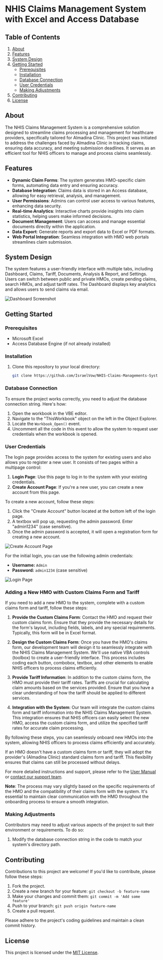 
# NHIS Claims Management System with Excel and Access Database

## Table of Contents
1. [About](#about)
2. [Features](#features)
3. [System Design](#system-design)
4. [Getting Started](#getting-started)
   - [Prerequisites](#prerequisites)
   - [Installation](#installation)
   - [Database Connection](#database-connection)
   - [User Credentials](#user-credentials)
   - [Making Adjustments](#making-adjustments)
5. [Contributing](#contributing)
6. [License](#license)

## About
The NHIS Claims Management System is a comprehensive solution designed to streamline claims processing and management for healthcare providers, specifically tailored for Almadina Clinic. This project was initiated to address the challenges faced by Almadina Clinic in tracking claims, ensuring data accuracy, and meeting submission deadlines. It serves as an efficient tool for NHIS officers to manage and process claims seamlessly.

## Features
- **Dynamic Claim Forms**: The system generates HMO-specific claim forms, automating data entry and ensuring accuracy.
- **Database Integration**: Claims data is stored in an Access database, allowing for easy retrieval, analysis, and management.
- **User Permissions**: Admins can control user access to various features, enhancing data security.
- **Real-time Analytics**: Interactive charts provide insights into claim statistics, helping users make informed decisions.
- **Document Management**: Users can access and manage essential documents directly within the application.
- **Data Export**: Generate reports and export data to Excel or PDF formats.
- **Web Portal Integration**: Seamless integration with HMO web portals streamlines claim submission.

## System Design
The system features a user-friendly interface with multiple tabs, including Dashboard, Claims, Tariff, Documents, Analysis & Report, and Settings. Users can switch between public and private HMOs, create pending claims, search HMOs, and adjust tariff rates. The Dashboard displays key analytics and allows users to send claims via email.

![Dashboard Screenshot](https://imgur.com/mHEidJA.png)

## Getting Started
### Prerequisites
- Microsoft Excel
- Access Database Engine (if not already installed)

### Installation
1. Clone this repository to your local directory:
   ```bash
   git clone https://github.com/IsraelVow/NHIS-Claims-Managements-System-With-Access-Database.git
   ```

### Database Connection
To ensure the project works correctly, you need to adjust the database connection string. Here's how:

1. Open the workbook in the VBE editor.
2. Navigate to the "ThisWorkbook" object on the left in the Object Explorer.
3. Locate the `Workbook_Open()` event.
4. Uncomment all the code in this event to allow the system to request user credentials when the workbook is opened.


### User Credentials
The login page provides access to the system for existing users and also allows you to register a new user. It consists of two pages within a multipage control:
1. **Login Page**: Use this page to log in to the system with your existing credentials.
2. **Create Account Page**: If you're a new user, you can create a new account from this page.

To create a new account, follow these steps:
1. Click the "Create Account" button located at the bottom left of the login page.
2. A textbox will pop up, requesting the admin password. Enter "admin1234" (case sensitive).
3. Once the admin password is accepted, it will open a registration form for creating a new account.

![Create Account Page](https://imgur.com/vJuwITE.png)


For the initial login, you can use the following admin credentials:
- **Username:** `Admin`
- **Password:** `admin1234` (case sensitive)

![Login Page](https://imgur.com/7fyBQWN.png)

### Adding a New HMO with Custom Claims Form and Tariff

If you need to add a new HMO to the system, complete with a custom claims form and tariff, follow these steps:

1. **Provide the Custom Claims Form**: Contact the HMO and request their custom claims form. Ensure that they provide the necessary details for the form's layout, including fields, labels, and any special requirements. Typically, this form will be in Excel format.

2. **Design the Custom Claims Form**: Once you have the HMO's claims form, our development team will design it to seamlessly integrate with the NHIS Claims Management System. We'll use native VBA controls (toolbox) to create a user-friendly interface. This process includes coding each button, combobox, textbox, and other elements to enable NHIS officers to process claims efficiently.

3. **Provide Tariff Information**: In addition to the custom claims form, the HMO must provide their tariff rates. Tariffs are crucial for calculating claim amounts based on the services provided. Ensure that you have a clear understanding of how the tariff should be applied to different services.

4. **Integration with the System**: Our team will integrate the custom claims form and tariff information into the NHIS Claims Management System. This integration ensures that NHIS officers can easily select the new HMO, access the custom claims form, and utilize the specified tariff rates for accurate claim processing.

By following these steps, you can seamlessly onboard new HMOs into the system, allowing NHIS officers to process claims efficiently and accurately.

If an HMO doesn't have a custom claims form or tariff, they will adopt the provider's (Almadina Clinic) standard claims form and tariff. This flexibility ensures that claims can still be processed without delays.

For more detailed instructions and support, please refer to the [User Manual](documentation/User_Manual.pdf) or [contact our support team](#contact-support).

**Note**: The process may vary slightly based on the specific requirements of the HMO and the compatibility of their claims form with the system. It's essential to maintain clear communication with the HMO throughout the onboarding process to ensure a smooth integration.

### Making Adjustments
Contributors may need to adjust various aspects of the project to suit their environment or requirements. To do so:

1. Modify the database connection string in the code to match your system's directory path.

## Contributing
Contributions to this project are welcome! If you'd like to contribute, please follow these steps:
1. Fork the project.
2. Create a new branch for your feature: `git checkout -b feature-name`
3. Make your changes and commit them: `git commit -m 'Add some feature'`
4. Push to your branch: `git push origin feature-name`
5. Create a pull request.

Please adhere to the project's coding guidelines and maintain a clean commit history.

## License
This project is licensed under the [MIT License](LICENSE).
```
